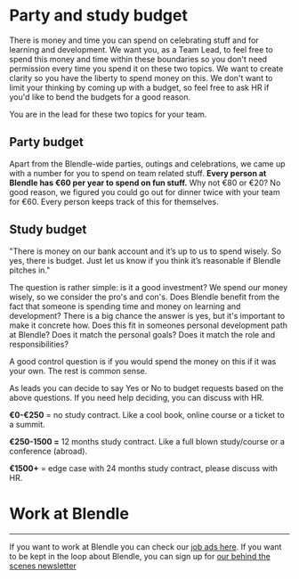 # Party and study budget

There is money and time you can spend on celebrating stuff and for learning and development. We want you, as a Team Lead, to feel free to spend this money and time within these boundaries so you don't need permission every time you spend it on these two topics. We want to create clarity so you have the liberty to spend money on this. We don't want to limit your thinking by coming up with a budget, so feel free to ask HR if you'd like to bend the budgets for a good reason.

You are in the lead for these two topics for your team. 

## Party budget

Apart from the Blendle-wide parties, outings and celebrations, we came up with a number for you to spend on team related stuff. **Every person at Blendle has €60 per year to spend on fun stuff.** Why not €80 or €20? No good reason, we figured you could go out for dinner twice with your team for €60. Every person keeps track of this for themselves.  

## Study budget

"There is money on our bank account and it’s up to us to spend wisely. So yes, there is budget. Just let us know if you think it’s reasonable if Blendle pitches in." 

The question is rather simple: is it a good investment? We spend our money wisely, so we consider the pro's and con's. Does Blendle benefit from the fact that someone is spending time and money on learning and development? There is a big chance the answer is yes, but it's important to make it concrete how. Does this fit in someones personal development path at Blendle? Does it match the personal goals? Does it match the role and responsibilities? 

A good control question is if you would spend the money on this if it was your own. The rest is common sense.

As leads you can decide to say Yes or No to budget requests based on the above questions. If you need help deciding, you can discuss with HR.

**€0-€250** = no study contract. Like a cool book, online course or a ticket to a summit.

**€250-1500 =** 12 months study contract. Like a full blown study/course or a conference (abroad).

**€1500+** = edge case with 24 months study contract, please discuss with HR.

# Work at Blendle

---

If you want to work at Blendle you can check our [job ads here](https://blendle.homerun.co/). If you want to be kept in the loop about Blendle, you can sign up for [our behind the scenes newsletter](https://blendle.homerun.co/yes-keep-me-posted/tr/apply?token=8092d4128c306003d97dd3821bad06f2)